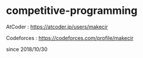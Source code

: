 # competitive-programming

AtCoder : https://atcoder.jp/users/makecir

Codeforces : https://codeforces.com/profile/makecir

since 2018/10/30